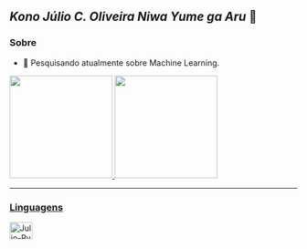 ## _**Kono Júlio C. Oliveira Niwa Yume ga Aru**_ 👋
### Sobre
- 🔭 Pesquisando atualmente sobre Machine Learning.

<section>
  <a href="https://github.com/Julio-C-Oliveira">
  <img height="180em" src="https://github-readme-stats.vercel.app/api?username=Julio-C-Oliveira&show_icons=true&theme=dracula&include_all_commits=true&count_private=true&hide_rank=true"/>
  <img height="180em" src="https://github-readme-stats.vercel.app/api/top-langs/?username=Julio-C-Oliveira&layout=compact&langs_count=16&theme=dracula"/>
</section>
    
****

<section>
  <h3>Linguagens</h3>
  <div style="display: inline: block">
    <img align="center" alt="Julio-Py" height="30" width="40" src="https://cdn.jsdelivr.net/gh/devicons/devicon@latest/icons/python/python-original.svg" />
  </div>
</section>
<!--
**Julio-C-Oliveira/Julio-C-Oliveira** is a ✨ _special_ ✨ repository because its `README.md` (this file) appears on your GitHub profile.

Here are some ideas to get you started:

- 🔭 I’m currently working on ...
- 🌱 I’m currently learning ...
- 👯 I’m looking to collaborate on ...
- 🤔 I’m looking for help with ...
- 💬 Ask me about ...
- 📫 How to reach me: ...
- 😄 Pronouns: ...
- ⚡ Fun fact: ...
-->
